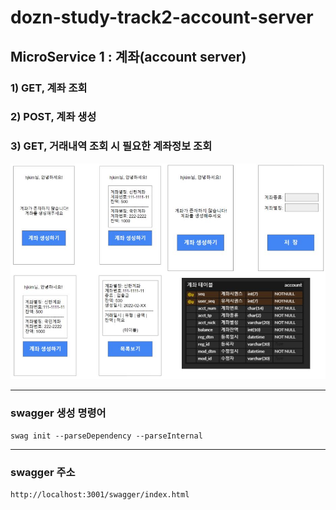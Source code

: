 # dozn-study-track2-account-server

## MicroService 1 : 계좌(account server)

### 1) GET, 계좌 조회
### 2) POST, 계좌 생성
### 3) GET, 거래내역 조회 시 필요한 계좌정보 조회
<img src="./account.jpg">

---
### swagger 생성 명령어  
```
swag init --parseDependency --parseInternal
```
---
### swagger 주소

```
http://localhost:3001/swagger/index.html
```
